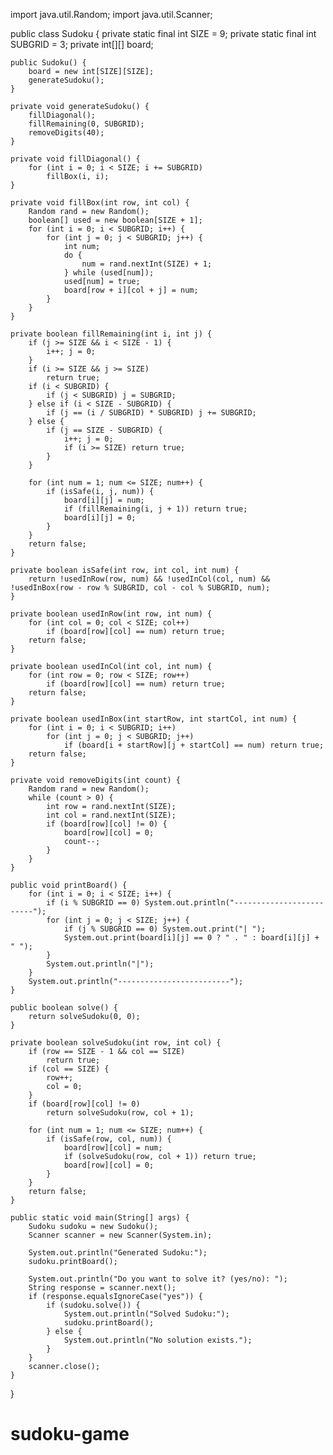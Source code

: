 import java.util.Random;
import java.util.Scanner;

public class Sudoku {
    private static final int SIZE = 9;
    private static final int SUBGRID = 3;
    private int[][] board;
    
    public Sudoku() {
        board = new int[SIZE][SIZE];
        generateSudoku();
    }
    
    private void generateSudoku() {
        fillDiagonal();
        fillRemaining(0, SUBGRID);
        removeDigits(40);
    }
    
    private void fillDiagonal() {
        for (int i = 0; i < SIZE; i += SUBGRID)
            fillBox(i, i);
    }
    
    private void fillBox(int row, int col) {
        Random rand = new Random();
        boolean[] used = new boolean[SIZE + 1];
        for (int i = 0; i < SUBGRID; i++) {
            for (int j = 0; j < SUBGRID; j++) {
                int num;
                do {
                    num = rand.nextInt(SIZE) + 1;
                } while (used[num]);
                used[num] = true;
                board[row + i][col + j] = num;
            }
        }
    }
    
    private boolean fillRemaining(int i, int j) {
        if (j >= SIZE && i < SIZE - 1) {
            i++; j = 0;
        }
        if (i >= SIZE && j >= SIZE)
            return true;
        if (i < SUBGRID) {
            if (j < SUBGRID) j = SUBGRID;
        } else if (i < SIZE - SUBGRID) {
            if (j == (i / SUBGRID) * SUBGRID) j += SUBGRID;
        } else {
            if (j == SIZE - SUBGRID) {
                i++; j = 0;
                if (i >= SIZE) return true;
            }
        }
        
        for (int num = 1; num <= SIZE; num++) {
            if (isSafe(i, j, num)) {
                board[i][j] = num;
                if (fillRemaining(i, j + 1)) return true;
                board[i][j] = 0;
            }
        }
        return false;
    }
    
    private boolean isSafe(int row, int col, int num) {
        return !usedInRow(row, num) && !usedInCol(col, num) && !usedInBox(row - row % SUBGRID, col - col % SUBGRID, num);
    }
    
    private boolean usedInRow(int row, int num) {
        for (int col = 0; col < SIZE; col++)
            if (board[row][col] == num) return true;
        return false;
    }
    
    private boolean usedInCol(int col, int num) {
        for (int row = 0; row < SIZE; row++)
            if (board[row][col] == num) return true;
        return false;
    }
    
    private boolean usedInBox(int startRow, int startCol, int num) {
        for (int i = 0; i < SUBGRID; i++)
            for (int j = 0; j < SUBGRID; j++)
                if (board[i + startRow][j + startCol] == num) return true;
        return false;
    }
    
    private void removeDigits(int count) {
        Random rand = new Random();
        while (count > 0) {
            int row = rand.nextInt(SIZE);
            int col = rand.nextInt(SIZE);
            if (board[row][col] != 0) {
                board[row][col] = 0;
                count--;
            }
        }
    }
    
    public void printBoard() {
        for (int i = 0; i < SIZE; i++) {
            if (i % SUBGRID == 0) System.out.println("-------------------------");
            for (int j = 0; j < SIZE; j++) {
                if (j % SUBGRID == 0) System.out.print("| ");
                System.out.print(board[i][j] == 0 ? " . " : board[i][j] + " ");
            }
            System.out.println("|");
        }
        System.out.println("-------------------------");
    }
    
    public boolean solve() {
        return solveSudoku(0, 0);
    }
    
    private boolean solveSudoku(int row, int col) {
        if (row == SIZE - 1 && col == SIZE)
            return true;
        if (col == SIZE) {
            row++;
            col = 0;
        }
        if (board[row][col] != 0)
            return solveSudoku(row, col + 1);
        
        for (int num = 1; num <= SIZE; num++) {
            if (isSafe(row, col, num)) {
                board[row][col] = num;
                if (solveSudoku(row, col + 1)) return true;
                board[row][col] = 0;
            }
        }
        return false;
    }
    
    public static void main(String[] args) {
        Sudoku sudoku = new Sudoku();
        Scanner scanner = new Scanner(System.in);
        
        System.out.println("Generated Sudoku:");
        sudoku.printBoard();
        
        System.out.println("Do you want to solve it? (yes/no): ");
        String response = scanner.next();
        if (response.equalsIgnoreCase("yes")) {
            if (sudoku.solve()) {
                System.out.println("Solved Sudoku:");
                sudoku.printBoard();
            } else {
                System.out.println("No solution exists.");
            }
        }
        scanner.close();
    }
}
# sudoku-game
